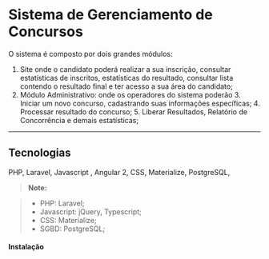 Sistema de Gerenciamento de Concursos
=====================================

O sistema é composto por dois grandes módulos:

 1. Site onde o candidato poderá realizar a sua inscrição, consultar estatísticas de inscritos, estatísticas do resultado, consultar lista contendo o resultado final e ter acesso a sua área do candidato;
 2. Módulo Administrativo: onde os operadores do sistema poderão
	 3. Iniciar um novo concurso, cadastrando suas informações específicas;
	 4. Processar resultado do concurso;
	 5. Liberar Resultados, Relatório de Concorrência e demais estatísticas;

 

----------


Tecnologias
-------------

PHP, Laravel, Javascript , Angular 2, CSS, Materialize, PostgreSQL, 
> **Note:**

> - PHP: Laravel;
> - Javascript: jQuery, Typescript;
> - CSS:  Materialize;
> - SGBD:  PostgreSQL;

#### <i class="icon-file"></i> Instalação

